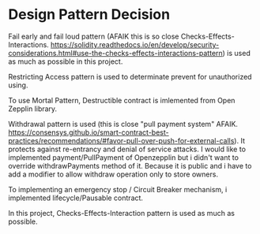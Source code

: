 # Design Pattern Decision

Fail early and fail loud pattern (AFAIK this is so close Checks-Effects-Interactions. https://solidity.readthedocs.io/en/develop/security-considerations.html#use-the-checks-effects-interactions-pattern) is used as much as possible in this project.

Restricting Access pattern is used to determinate prevent for unauthorized using.

To use Mortal Pattern, Destructible contract is imlemented from Open Zepplin library.

Withdrawal pattern is used (this is close "pull payment system" AFAIK. https://consensys.github.io/smart-contract-best-practices/recommendations/#favor-pull-over-push-for-external-calls). It protects against re-entrancy and denial of service attacks.
I would like to implemented payment/PullPayment of Openzepplin but i didn't want to override withdrawPayments method of it. Because it is public and i have to add a modifier to allow withdraw operation only to store owners.

To implementing an emergency stop / Circuit Breaker mechanism, i implemented lifecycle/Pausable contract.

In this project, Checks-Effects-Interaction pattern is used as much as possible.

